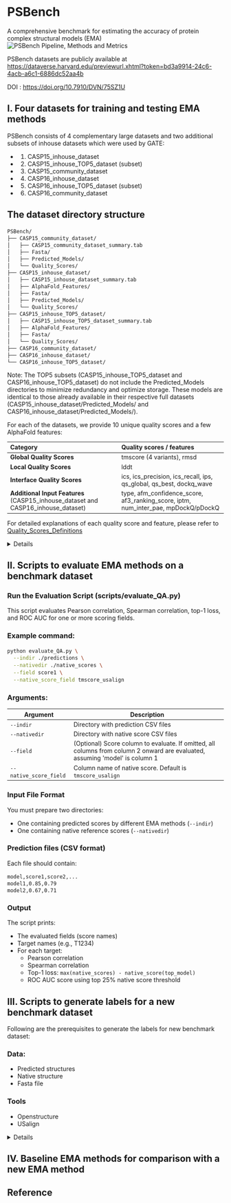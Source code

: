 # PSBench
A comprehensive benchmark for estimating the accuracy of protein complex structural models (EMA)
![PSBench Pipeline, Methods and Metrics](Datasets/imgs/pipeline_methods_metrics.png)

PSBench datasets are publicly available at https://dataverse.harvard.edu/previewurl.xhtml?token=bd3a9914-24c6-4acb-a6c1-6886dc52aa4b

DOI : https://doi.org/10.7910/DVN/75SZ1U

## I. Four datasets for training and testing EMA methods
PSBench consists of 4 complementary large datasets and two additional subsets of inhouse datasets which were used by GATE:
- 1. CASP15_inhouse_dataset
- 2. CASP15_inhouse_TOP5_dataset (subset)
- 3. CASP15_community_dataset
- 4. CASP16_inhouse_dataset
- 5. CASP16_inhouse_TOP5_dataset (subset)
- 6. CASP16_community_dataset




## The dataset directory structure

```text
PSBench/
├── CASP15_community_dataset/
│   ├── CASP15_community_dataset_summary.tab
│   ├── Fasta/
│   ├── Predicted_Models/
│   └── Quality_Scores/
├── CASP15_inhouse_dataset/
│   ├── CASP15_inhouse_dataset_summary.tab
│   ├── AlphaFold_Features/
│   ├── Fasta/
│   ├── Predicted_Models/
│   └── Quality_Scores/ 
├── CASP15_inhouse_TOP5_dataset/
│   ├── CASP15_inhouse_TOP5_dataset_summary.tab
│   ├── AlphaFold_Features/
│   ├── Fasta/
│   └── Quality_Scores/ 
├── CASP16_community_dataset/
├── CASP16_inhouse_dataset/
└── CASP16_inhouse_TOP5_dataset/
```

Note: The TOP5 subsets (CASP15_inhouse_TOP5_dataset and CASP16_inhouse_TOP5_dataset) do not include the Predicted_Models directories to minimize redundancy and optimize storage. These models are identical to those already available in their respective full datasets (CASP15_inhouse_dataset/Predicted_Models/ and CASP16_inhouse_dataset/Predicted_Models/).


For each of the datasets, we provide 10 unique quality scores and a few AlphaFold features:

| Category | Quality scores / features |
|:---------|:-------------------|
| **Global Quality Scores** | tmscore (4 variants), rmsd |
| **Local Quality Scores** | lddt |
| **Interface Quality Scores** | ics, ics_precision, ics_recall, ips, qs_global, qs_best, dockq_wave |
| **Additional Input Features** (CASP15_inhouse_dataset and CASP16_inhouse_dataset) | type, afm_confidence_score, af3_ranking_score, iptm, num_inter_pae, mpDockQ/pDockQ |

For detailed explanations of each quality score and feature, please refer to [Quality_Scores_Definitions](Datasets/Quality_Scores_Definitions.json)

<details>
For each figures below, (a) Model count. Number of models per target in the dataset. (b) Score Distribution. Box plots of each of six representative quality scores of the models for each target. (c) Example. Three representative models (worst, average, best) in terms of sum of the six representative quality scores for a target. Each model with two chains colored in blue and red is superimposed with the true structure in gray.

## i. CASP15_inhouse_dataset
CASP15_inhouse_dataset consists of a total of 7,885 models generated by MULTICOM3 during the 2022 CASP15 competition. Example target in Figure (c): H1143. 
![CASP15_inhouse_dataset](Datasets/imgs/CASP15_inhouse_dataset.png)


## ii. CASP15_community_dataset
CASP15_community_dataset consists of a total of 10,942 models generated by all the participating groups during the 2022 CASP15 competition. Example target in Figure (c): H1135. 
![CASP15_community_dataset](Datasets/imgs/CASP15_community_dataset.png)

## iii. CASP16_inhouse_dataset
CASP16_inhouse_dataset consists of a total of 1,009,050 models generated by MULTICOM4 during the 2024 CASP16 competition. Example target in Figure (c): T1235o. 
![CASP16_inhouse_dataset](Datasets/imgs/CASP16_inhouse_dataset.png)

## iv. CASP16_community_dataset
CASP16_community_dataset consists of a total of 12,904 models generated by all the participating groups during the 2024 CASP16 competition. Example target in Figure (c): H1244. 
![CASP16_community_dataset](Datasets/imgs/CASP16_community_dataset.png)
</details>

## II. Scripts to evaluate EMA methods on a benchmark dataset

### Run the Evaluation Script (scripts/evaluate_QA.py)

This script evaluates Pearson correlation, Spearman correlation, top-1 loss, and ROC AUC for one or more scoring fields.

### Example command:

```bash
python evaluate_QA.py \
  --indir ./predictions \
  --nativedir ./native_scores \
  --field score1 \
  --native_score_field tmscore_usalign
```

### Arguments:

| Argument               | Description |
|------------------------|-------------|
| `--indir`              | Directory with prediction CSV files |
| `--nativedir`          | Directory with native score CSV files |
| `--field`              | (Optional) Score column to evaluate. If omitted, all columns from column 2 onward are evaluated, assuming 'model' is column 1 |
| `--native_score_field` | Column name of native score. Default is `tmscore_usalign` |

### Input File Format

You must prepare two directories:
- One containing predicted scores by different EMA methods (`--indir`)
- One containing native reference scores (`--nativedir`)

### Prediction files (CSV format)
Each file should contain:
```
model,score1,score2,...
model1,0.85,0.79
model2,0.67,0.71
```

### Output

The script prints:
- The evaluated fields (score names)
- Target names (e.g., T1234)
- For each target:
  - Pearson correlation
  - Spearman correlation
  - Top-1 loss: `max(native_scores) - native_score(top_model)`
  - ROC AUC score using top 25% native score threshold
    
## III. Scripts to generate labels for a new benchmark dataset
Following are the prerequisites to generate the labels for new benchmark dataset:
### Data:
- Predicted structures
- Native structure
- Fasta file
### Tools
 - Openstructure
 - USalign

<details>

Download the PSBench repository and cd into scripts

```bash
    git clone https://github.com/BioinfoMachineLearning/PSBench.git
    cd PSBench
    cd scripts
```

#### Openstructure Installation (Need to run only once)
```bash
docker pull registry.scicore.unibas.ch/schwede/openstructure:latest
```

Check the docker installation with 
```bash
# should print the latest version of openstructure 
docker run -it registry.scicore.unibas.ch/schwede/openstructure:latest --version
```

#### Run the generate_labels pipeline

Requires 6 arguments:
- --fasta : path to the fasta file for the target
- --indir : path to the predicted pdbs directory for the target
- --nativedir : path to the native pdb file for the target
- --outdir : path to the output directory
- --usalign_program : path to the USalign binary (available at tools/USalign)
- --clustalw_program : path to the clustalw binary (available at tools/clustalw1.83/clustalw)

Example

```
python generate_labels.py --fasta /path/to/H1204.fasta --indir /directory/to/H1204_predicted_models/ --nativedir /path/to/H1204_native.pdb --outdir /path/to/output/directory/ --usalign_program /path/to/USalign --clustalw_program /path/to/clustalw1.83/clustalw
```
Result folder will have following:
- filtered_pdbs : directory where filtered predicted and native structures are saved
- H1204.csv : CSV containing the labels for each model
- results : directory where outputs of OpenStructure and USalign runs are saved
- temp : temporary directory for pdb filtration process

##### Generate labels for multiple targets in bulk:
Run the generate_labels_bulk.sh

Requires 7 arguments. Targets should be listed at the end separated by space.

Example: for each target (e.g. `H1204`), ensure the following:

- FASTA file: `/directory/to/fasta_files/H1204.fasta`
- Predicted models: `/directory/to/predicted_pdb_files/H1204/*.pdb`
- Native PDB: `/directory/to/native_pdb_files/H1204.pdb`

```
sh generate_labels_bulk.sh \
  /directory/to/fasta_files \
  /directory/to/predicted_pdb_files \
  /directory/to/native_pdb_files \
  /directory/to/output_folder \
  /path/to/USalign_binary \
  /path/to/clustalw_binary \
  H1202 H1204 T1257
```

#### Optional : Generate AlphaFold features when available

Requires 4 arguments:
- --fasta : path to the fasta file for the target
- --pdbdir : path to the predicted pdbs directory for the target
- --nativedir : path to the AlphaFold generated pickle files for the predicted pdbs for the target (make sure the names are identical for files except the extensions)
- --outcsv : path to the output csv

Example
```
python generate_af_features.py --fasta /path/to/H1204.fasta --pdbdir /directory/to/H1204_predicted_models/ --pkldir /directory/to/H1204_pkl_files/ --outcsv /path/to/H1204_af_features.csv
```
</details>

## IV. Baseline EMA methods for comparison with a new EMA method

## Reference

